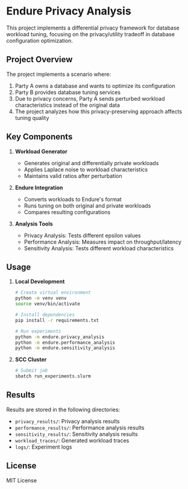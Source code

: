 # Endure Privacy Analysis

This project implements a differential privacy framework for database workload tuning, focusing on the privacy/utility tradeoff in database configuration optimization.

## Project Overview

The project implements a scenario where:
1. Party A owns a database and wants to optimize its configuration
2. Party B provides database tuning services
3. Due to privacy concerns, Party A sends perturbed workload characteristics instead of the original data
4. The project analyzes how this privacy-preserving approach affects tuning quality

## Key Components

1. **Workload Generator**
   - Generates original and differentially private workloads
   - Applies Laplace noise to workload characteristics
   - Maintains valid ratios after perturbation

2. **Endure Integration**
   - Converts workloads to Endure's format
   - Runs tuning on both original and private workloads
   - Compares resulting configurations

3. **Analysis Tools**
   - Privacy Analysis: Tests different epsilon values
   - Performance Analysis: Measures impact on throughput/latency
   - Sensitivity Analysis: Tests different workload characteristics

## Usage

1. **Local Development**
   ```bash
   # Create virtual environment
   python -m venv venv
   source venv/bin/activate
   
   # Install dependencies
   pip install -r requirements.txt
   
   # Run experiments
   python -m endure.privacy_analysis
   python -m endure.performance_analysis
   python -m endure.sensitivity_analysis
   ```

2. **SCC Cluster**
   ```bash
   # Submit job
   sbatch run_experiments.slurm
   ```

## Results

Results are stored in the following directories:
- `privacy_results/`: Privacy analysis results
- `performance_results/`: Performance analysis results
- `sensitivity_results/`: Sensitivity analysis results
- `workload_traces/`: Generated workload traces
- `logs/`: Experiment logs

## License

MIT License
